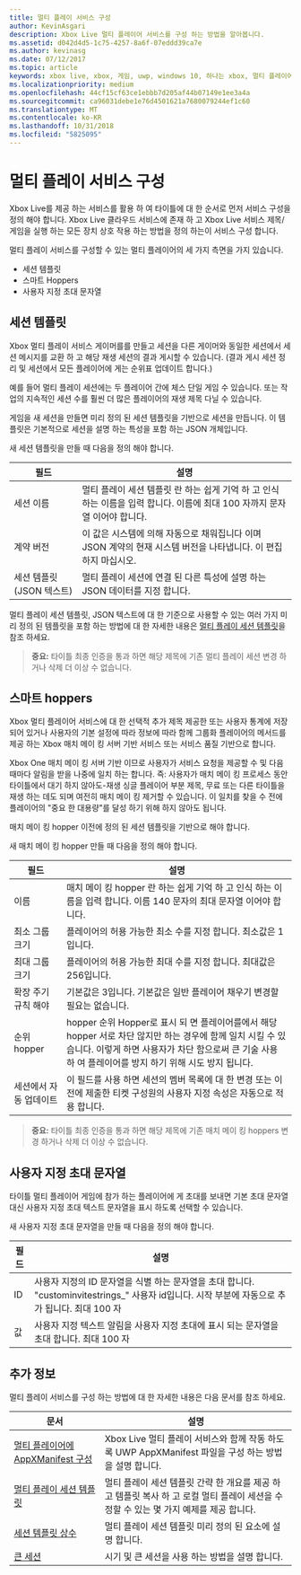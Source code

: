 ```yaml
---
title: 멀티 플레이 서비스 구성
author: KevinAsgari
description: Xbox Live 멀티 플레이어 서비스를 구성 하는 방법을 알아봅니다.
ms.assetid: d042d4d5-1c75-4257-8a6f-07eddd39ca7e
ms.author: kevinasg
ms.date: 07/12/2017
ms.topic: article
keywords: xbox live, xbox, 게임, uwp, windows 10, 하나는 xbox, 멀티 플레이어, 서비스 구성, 세션 템플릿, 사용자 지정 초대 문자열, 스마트 hopper
ms.localizationpriority: medium
ms.openlocfilehash: 44cf15cf63ce1ebbb7d205af44b07149e1ee3a4a
ms.sourcegitcommit: ca96031debe1e76d4501621a7680079244ef1c60
ms.translationtype: MT
ms.contentlocale: ko-KR
ms.lasthandoff: 10/31/2018
ms.locfileid: "5825095"
---
```

# <a name="multiplayer-service-configuration"></a>멀티 플레이 서비스 구성
Xbox Live를 제공 하는 서비스를 활용 하 여 타이틀에 대 한 순서로 먼저 서비스 구성을 정의 해야 합니다. Xbox Live 클라우드 서비스에 존재 하 고 Xbox Live 서비스 제목/게임을 실행 하는 모든 장치 상호 작용 하는 방법을 정의 하는이 서비스 구성 합니다.

멀티 플레이 서비스를 구성할 수 있는 멀티 플레이어의 세 가지 측면을 가지 있습니다.
* 세션 템플릿
* 스마트 Hoppers
* 사용자 지정 초대 문자열

## <a name="session-templates"></a>세션 템플릿
Xbox 멀티 플레이 서비스 게이머를를 만들고 세션을 다른 게이머와 동일한 세션에서 세션 메시지를 교환 하 고 해당 재생 세션의 결과 게시할 수 있습니다. (결과 게시 세션 정리 및 세션에서 모든 플레이어에 게는 순위표 업데이트 합니다.)

예를 들어 멀티 플레이 세션에는 두 플레이어 간에 체스 단일 게임 수 있습니다. 또는 작업의 지속적인 세션 수를 훨씬 더 많은 플레이어의 재생 제목 다닐 수 있습니다.

게임을 새 세션을 만들면 미리 정의 된 세션 템플릿을 기반으로 세션을 만듭니다. 이 템플릿은 기본적으로 세션을 설명 하는 특성을 포함 하는 JSON 개체입니다.

새 세션 템플릿을 만들 때 다음을 정의 해야 합니다.

| 필드 | 설명 |
| --- | --- |
| 세션 이름 | 멀티 플레이 세션 템플릿 란 하는 쉽게 기억 하 고 인식 하는 이름을 입력 합니다. 이름에 최대 100 자까지 문자열 이어야 합니다. |
| 계약 버전 | 이 값은 시스템에 의해 자동으로 채워집니다 이며 JSON 계약의 현재 시스템 버전을 나타냅니다. 이 편집 하지 마십시오. |
| 세션 템플릿 (JSON 텍스트) | 멀티 플레이 세션에 연결 된 다른 특성에 설명 하는 JSON 데이터를 지정 합니다. |

멀티 플레이 세션 템플릿, JSON 텍스트에 대 한 기준으로 사용할 수 있는 여러 가지 미리 정의 된 템플릿을 포함 하는 방법에 대 한 자세한 내용은 [멀티 플레이 세션 템플릿](session-templates.md)을 참조 하세요.

> **중요:** 타이틀 최종 인증을 통과 하면 해당 제목에 기존 멀티 플레이 세션 변경 하거나 삭제 더 이상 수 없습니다.

## <a name="smartmatch-hoppers"></a>스마트 hoppers

Xbox 멀티 플레이어 서비스에 대 한 선택적 추가 제목 제공한 또는 사용자 통계에 저장 되어 있거나 사용자의 기본 설정에 따라 정보에 따라 함께 그룹화 플레이어의 메서드를 제공 하는 Xbox 매치 메이 킹 서버 기반 서비스 또는 서비스 품질 기반으로 합니다.

Xbox One 매치 메이 킹 서버 기반 이므로 사용자가 서비스 요청을 제공할 수 및 다음 때마다 알림을 받을 나중에 일치 하는 합니다. 즉: 사용자가 매치 메이 킹 프로세스 동안 타이틀에서 대기 하지 않아도-재생 싱글 플레이어 부분 제목, 무료 또는 다른 타이틀을 재생 하는 데도 되며 여전히 매치 메이 킹 제거할 수 있습니다. 이 일치를 찾을 수 전에 플레이어의 "중요 한 대용량"를 달성 하기 위해 하지 않아도 됩니다.

매치 메이 킹 hopper 이전에 정의 된 세션 템플릿을 기반으로 해야 합니다.

새 매치 메이 킹 hopper 만들 때 다음을 정의 해야 합니다.

| 필드 | 설명 |
|---|---|
|이름| 매치 메이 킹 hopper 란 하는 쉽게 기억 하 고 인식 하는 이름을 입력 합니다. 이름 140 문자의 최대 문자열 이어야 합니다. |
| 최소 그룹 크기 | 플레이어의 허용 가능한 최소 수를 지정 합니다. 최소값은 1입니다. |
| 최대 그룹 크기 | 플레이어의 허용 가능한 최대 수를 지정 합니다. 최대값은 256입니다. |
| 확장 주기 규칙 해야 | 기본값은 3입니다. 기본값은 일반 플레이어 채우기 변경할 필요는 없습니다. |
| 순위 hopper | hopper 순위 Hopper로 표시 되 면 플레이어를에서 해당 hopper 서로 차단 않지만 하는 경우에 함께 일치 시킬 수 있습니다. 이렇게 하면 사용자가 차단 함으로써 큰 기술 사용 하 여 플레이어를 방지 하기 위해 시도 방지 됩니다. |
| 세션에서 자동 업데이트 | 이 필드를 사용 하면 세션의 멤버 목록에 대 한 변경 또는 이전에 제출한 티켓 구성원의 사용자 지정 속성은 자동으로 적용 합니다. |

> **중요:** 타이틀 최종 인증을 통과 하면 해당 제목에 기존 매치 메이 킹 hoppers 변경 하거나 삭제 더 이상 수 없습니다.

## <a name="custom-invite-strings"></a>사용자 지정 초대 문자열
타이틀 멀티 플레이어 게임에 참가 하는 플레이어에 게 초대를 보내면 기본 초대 문자열 대신 사용자 지정 초대 텍스트 문자열을 표시 하도록 선택할 수 있습니다.

새 사용자 지정 초대 문자열을 만들 때 다음을 정의 해야 합니다.

| 필드 | 설명 |
|---|---|
| ID | 사용자 지정의 ID 문자열을 식별 하는 문자열을 초대 합니다. "custominvitestrings_" 사용자 id입니다. 시작 부분에 자동으로 추가 됩니다. 최대 100 자 |
| 값 | 사용자 지정 텍스트 알림을 사용자 지정 초대에 표시 되는 문자열을 초대 합니다. 최대 100 자 |

## <a name="additional-information"></a>추가 정보

멀티 플레이 서비스를 구성 하는 방법에 대 한 자세한 내용은 다음 문서를 참조 하세요.

**문서** | **설명**
--- | ---
[멀티 플레이어에 AppXManifest 구성](configure-your-appxmanifest-for-multiplayer.md) | Xbox Live 멀티 플레이 서비스와 함께 작동 하도록 UWP AppXManifest 파일을 구성 하는 방법을 설명 합니다.
[멀티 플레이 세션 템플릿](session-templates.md) | 멀티 플레이 세션 템플릿 간략 한 개요를 제공 하 고 템플릿 복사 하 고 로컬 멀티 플레이 세션을 수정할 수 있는 몇 가지 예제를 제공 합니다.
[세션 템플릿 상수](session-template-constants.md) | 멀티 플레이 세션 템플릿 미리 정의 된 요소에 설명 합니다.
[큰 세션](large-sessions.md) | 시기 및 큰 세션을 사용 하는 방법을 설명 합니다.
